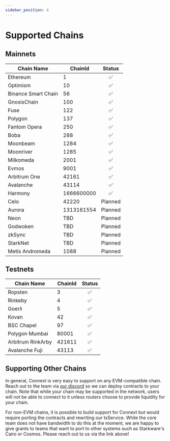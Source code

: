 ```yaml
---
sidebar_position: 4
---
```


# Supported Chains

## Mainnets

| Chain Name          | ChainId    | Status  |
| ------------------- | ---------- | :-----: |
| Ethereum            | 1          |   ✅    |
| Optimism            | 10         |   ✅    |
| Binance Smart Chain | 56         |   ✅    |
| GnosisChain         | 100        |   ✅    |
| Fuse                | 122        |   ✅    |
| Polygon             | 137        |   ✅    |
| Fantom Opera        | 250        |   ✅    |
| Boba                | 288        |   ✅    |
| Moonbeam            | 1284       |   ✅    |
| Moonriver           | 1285       |   ✅    |
| Milkomeda           | 2001       |   ✅    |
| Evmos               | 9001       |   ✅    |
| Arbitrum One        | 42161      |   ✅    |
| Avalanche           | 43114      |   ✅    |
| Harmony             | 1666600000 |   ✅    |
| Celo                | 42220      | Planned |
| Aurora              | 1313161554 | Planned |
| Neon                | TBD        | Planned |
| Godwoken            | TBD        | Planned |
| zkSync              | TBD        | Planned |
| StarkNet            | TBD        | Planned |
| Metis Andromeda     | 1088       | Planned |

## Testnets

| Chain Name        | ChainId | Status |
| ----------------- | ------- | :----: |
| Ropsten           | 3       |   ✅   |
| Rinkeby           | 4       |   ✅   |
| Goerli            | 5       |   ✅   |
| Kovan             | 42      |   ✅   |
| BSC Chapel        | 97      |   ✅   |
| Polygon Mumbai    | 80001   |   ✅   |
| Arbitrum RinkArby | 421611  |   ✅   |
| Avalanche Fuji    | 43113   |   ✅   |

## Supporting Other Chains

In general, Connext is very easy to support on any EVM-compatible chain. Reach out to the team via [our discord](https://chat.connext.network) so we can deploy contracts to your chain. Note that while your chain may be supported in the network, users will not be able to connect to it unless routers choose to provide liquidity for your chain.

For non-EVM chains, it is possible to build support for Connext but would require porting the contracts and rewriting our txService. While the core team does not have bandwidth to do this at the moment, we are happy to give grants to teams that want to port to other systems such as Starkware's Cairo or Cosmos. Please reach out to us via the link above!
